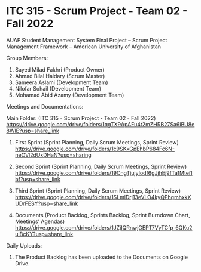# ITC 315 - Scrum Project - Team 02 - Fall 2022

AUAF Student Management System
Final Project – Scrum Project Management Framework – American University of Afghanistan

Group Members:
1.	Sayed Milad Fakhri (Product Owner)
2.	Ahmad Bilal Haidary (Scrum Master)
3.	Sameera Aslami (Development Team)
4.	Nilofar Sohail (Development Team)
5.	Mohamad Abid Azamy (Development Team)


Meetings and Documentations:

Main Folder: (ITC 315 - Scrum Project - Team 02 - Fall 2022) 
https://drive.google.com/drive/folders/1qgTX9ApAFu4t2mZHRB27Sa6iBU8e8WlE?usp=share_link

1.	First Sprint (Sprint Planning, Daily Scrum Meetings, Sprint Review) 
https://drive.google.com/drive/folders/1c9SKxGpEhbP684Fc6N-neOVl2dUxDHaN?usp=sharing

2.	Second Sprint (Sprint Planning, Daily Scrum Meetings, Sprint Review)
https://drive.google.com/drive/folders/19CngTjujyIodf6gJjhEj9fTa1Mtei1bf?usp=share_link

3.	Third Sprint (Sprint Planning, Daily Scrum Meetings, Sprint Review)
https://drive.google.com/drive/folders/1SLmlDrj13eVLO4kyQPhqmhxkXUDrFESY?usp=share_link

4.	Documents (Product Backlog, Sprints Backlog, Sprint Burndown Chart, Meetings’ Agendas)
https://drive.google.com/drive/folders/1JZjIQRnwjGEPT7VyTCfp_6QKu2ulBcKY?usp=share_link

Daily Uploads:
1. The Product Backlog has been uploaded to the Documents on Google Drive.
